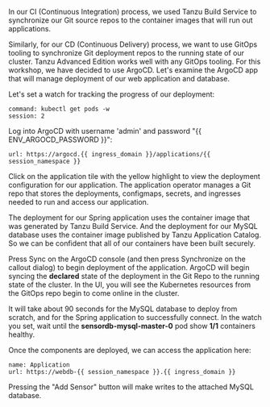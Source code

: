 In our CI (Continuous Integration) process, we used Tanzu Build Service to synchronize our Git source repos to the container images that will run out applications.

Similarly, for our CD (Continuous Delivery) process, we want to use GitOps tooling to synchronize Git deployment repos to the running state of our cluster. Tanzu Advanced Edition works well with any GitOps tooling. For this workshop, we have decided to use ArgoCD. Let's examine the ArgoCD app that will manage deployment of our web application and database.

Let's set a watch for tracking the progress of our deployment:

```terminal:execute
command: kubectl get pods -w
session: 2
```

Log into ArgoCD with username 'admin' and password "{{ ENV_ARGOCD_PASSWORD }}":

```dashboard:open-url
url: https://argocd.{{ ingress_domain }}/applications/{{ session_namespace }}
```

Click on the application tile with the yellow highlight to view the deployment configuration for our application. The application operator manages a Git repo that stores the deployments, configmaps, secrets, and ingresses needed to run and access our application.

The deployment for our Spring application uses the container image that was generated by Tanzu Build Service. And the deployment for our MySQL database uses the container image published by Tanzu Application Catalog. So we can be confident that all of our containers have been built securely.

Press Sync on the ArgoCD console (and then press Synchronize on the callout dialog) to begin deployment of the application. ArgoCD will begin syncing the **declared** state of the deployment in the Git Repo to the running state of the cluster. In the UI, you will see the Kubernetes resources from the GitOps repo begin to come online in the cluster.

It will take about 90 seconds for the MySQL database to deploy from scratch, and for the Spring application to successfully connect. In the watch you set, wait until the **sensordb-mysql-master-0** pod show **1/1** containers healthy.

Once the components are deployed, we can access the application here:

```dashboard:open-url
name: Application
url: https://webdb-{{ session_namespace }}.{{ ingress_domain }}
```

Pressing the "Add Sensor" button will make writes to the attached MySQL database.

